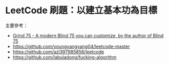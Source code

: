 # LeetCode 刷題：以建立基本功為目標
主要參考：
- [Grind 75 - A modern Blind 75 you can customize, by the author of Blind 75](https://www.techinterviewhandbook.org/grind75)
- https://github.com/youngyangyang04/leetcode-master
- https://github.com/azl397985856/leetcode
- https://github.com/labuladong/fucking-algorithm


